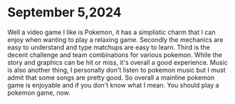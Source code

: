 # September 5,2024
Well a video game I like is Pokemon, it has a simplistic charm that I can enjoy when wanting to play a relaxing game. 
Secondly the mechanics are easy to understand and type matchups are easy to learn.
Third is the decent challenge and team combinations for various pokemon.
While the story and graphics can be hit or miss, it's overall a good experience.
Music is also another thing, I personally don't listen to pokemon music but I must admit that some songs are pretty good.
So overall a mainline pokemon game is enjoyable and if you don't know what I mean.
You should play a pokemon game, now.
